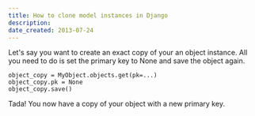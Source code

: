 ```yaml
---
title: How to clone model instances in Django
description: 
date_created: 2013-07-24
---
```


Let's say you want to create an exact copy of your an object instance. All you need to do is set the primary key to None and save the object again.

```
object_copy = MyObject.objects.get(pk=...)
object_copy.pk = None
object_copy.save()

```

Tada! You now have a copy of your object with a new primary key.

